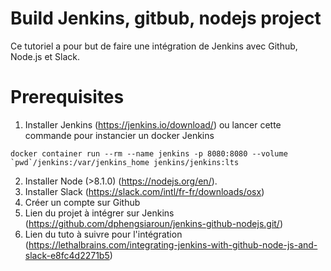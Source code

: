 # Build Jenkins, gitbub, nodejs project

Ce tutoriel a pour but de faire une intégration de Jenkins avec Github, Node.js et Slack.

# Prerequisites

1. Installer Jenkins (https://jenkins.io/download/)
ou lancer cette commande pour instancier un docker Jenkins
```
docker container run --rm --name jenkins -p 8080:8080 --volume `pwd`/jenkins:/var/jenkins_home jenkins/jenkins:lts
```
2. Installer Node (>8.1.0) (https://nodejs.org/en/).
3. Installer Slack (https://slack.com/intl/fr-fr/downloads/osx)
4. Créer un compte sur Github
5. Lien du projet à intégrer sur Jenkins (https://github.com/dphengsiaroun/jenkins-github-nodejs.git/)
6. Lien du tuto à suivre pour l'intégration (https://lethalbrains.com/integrating-jenkins-with-github-node-js-and-slack-e8fc4d2271b5)
